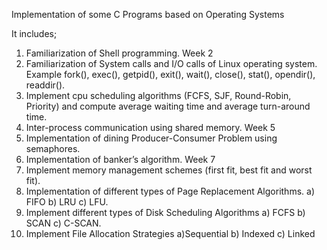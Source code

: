 Implementation of some C Programs based on Operating Systems

It includes;
1) Familiarization of Shell programming. Week 2
2) Familiarization of System calls and I/O calls of Linux operating
system. Example fork(), exec(), getpid(), exit(), wait(), close(), stat(),
opendir(), readdir().
3) Implement cpu scheduling algorithms (FCFS, SJF, Round-Robin,
Priority) and compute average waiting time and average turn-around
time.
4) Inter-process communication using shared memory. Week 5
5) Implementation of dining Producer-Consumer Problem using
semaphores.
6) Implementation of banker’s algorithm. Week 7
7) Implement memory management schemes
   (first fit, best fit and worst fit).
9) Implementation of different types of Page Replacement
Algorithms.
  a) FIFO b) LRU c) LFU.
10) Implement different types of Disk Scheduling Algorithms
  a) FCFS b) SCAN c) C-SCAN.
11) Implement File Allocation Strategies
  a)Sequential b) Indexed c) Linked
